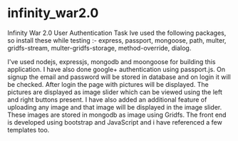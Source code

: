 # infinity_war2.0
Infinity War 2.0 User Authentication Task
Ive used the following packages, so install these while testing :-
express,
passport,
mongoose,
path,
multer,
gridfs-stream,
multer-gridfs-storage,
method-override,
dialog.




I've used nodejs, expressjs, mongodb and moongoose for building this application.
I have also done google+ authentication using passport.js.
On signup the email and password will be stored in database and on login it will be checked. 
After login the page with pictures will be displayed.
The pictures are displayed as image slider which can be viewed using the left and right buttons present.
I have also added an additional feature of uploading any image and that image will be displayed in the image slider.
These images are stored in mongodb as image using Gridfs.
The front end is developed using bootstrap and JavaScript and i have referenced a few templates too.

